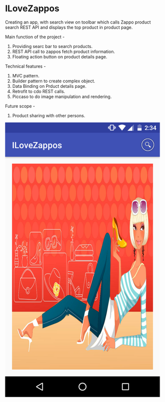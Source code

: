 # ILoveZappos

Creating an app, with search view on toolbar which calls Zappo product search REST API
and displays the top product in product page.

Main function of the project -

1. Providing searc bar to search products.
2. REST API call to zappos fetch product information.
3. Floating action button on product details page.

Technical features -

1. MVC pattern.
2. Builder pattern to create complex object.
3. Data Binding on Prduct details page.
4. Retrofit to cdo REST calls.
5. Piccaso to do image manipulation and rendering.

Future scope -
1. Product sharing with other persons.

![alt tag](https://raw.githubusercontent.com/raviprakashmishra/ILoveZappos/master/app/imagescreenshots/Screenshot_20170208-023444.png)
